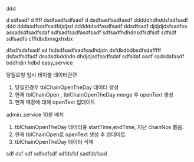 ddd

d
sdfsadf
d
ffff
dsdfsadfsdfsadf
d
dsdfsadfsadfasdf
dddddhdhddsfsdfsadf
ddd
dddasdfsadfsadfdjdjsd
ddddddsdfasdfsadf
ddsdfsadf
djdjdjdsfsadfsa
assadsdfsadfsdaf
sdfsadfsadfasdfsadf
sdfsadfhdhdnsdfsdfsdf
sdfsdf
sdfsadfs
cfffdbdbnxgxhxbx

dfsdfsdafsadf
sd
fsdsdfsadfsadfsadhdjdn
dsfdbdbdbsdfsdafffff
dsfadfsdfadf
dssdsdbddndn
dhdjdjsdfsadfsdaf
sdfsdaf
asdf
sadsdafasdf
bddhdjn
hdbd
easy_service


당일요청 임시 테이블 데이터관련
1. 당일인경우 tblChainOpenTheDay 데이터 생성
2. 현재 tblChainOpen , tblChainOpenTheDay merge 후 openText 생성
3. 현재 매장에 대해 openText 업데이트

admin_service
10분 배치
1. tblChainOpenTheDay 데이터중 startTime,endTime, 지난 chainNos 뽑음.
2. 현재 tblChainOpen로 openText 생성 후 업데이트
2. tblChainOpenTheDay 데이터 삭제

sdf
dsf
sdf
sdfsdfsdf
sdfdsfsf
sadfdsfsad

